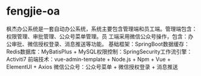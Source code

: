 # fengjie-oa
枫杰办公系统是一套自动办公系统，系统主要包含管理端和员工端。管理端包含：权限管理、审批管理、公众号菜单管理。员
工端采用微信公众号操作，包含：办公审批、微信授权登录、消息推送等功能。
基础框架：SpringBoot数据缓存：Redis数据库：MyBatisPlus + MySQL权限控制：SpringSecurity工作流引擎：Activiti7
前端技术：vue-admin-template + Node.js + Npm + Vue + ElementUI + Axios
微信公众号：公众号菜单 + 微信授权登录 + 消息推送
